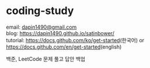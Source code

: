 # coding-study
email: dapin1490@gmail.com  
blog: <https://dapin1490.github.io/satinbower/>  
tutorial: <https://docs.github.com/ko/get-started>(한국어) or <https://docs.github.com/en/get-started>(english)  
  
백준, LeetCode 문제 풀고 답안 백업  
